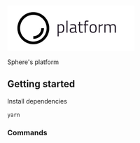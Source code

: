 <img src="./platform-logo.png">

Sphere's platform

## Getting started

Install dependencies

```
yarn
```

### Commands
